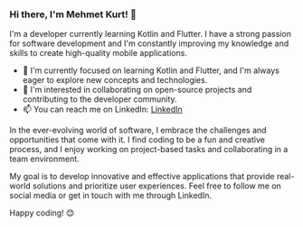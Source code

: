 ### Hi there, I'm Mehmet Kurt! 👋

I'm a developer currently learning Kotlin and Flutter. I have a strong passion for software development and I'm constantly improving my knowledge and skills to create high-quality mobile applications.

- 🌱 I'm currently focused on learning Kotlin and Flutter, and I'm always eager to explore new concepts and technologies.
- 💞️ I'm interested in collaborating on open-source projects and contributing to the developer community.
- 📫 You can reach me on LinkedIn: [LinkedIn](https://www.linkedin.com/in/mehmetkurt98/)

In the ever-evolving world of software, I embrace the challenges and opportunities that come with it. I find coding to be a fun and creative process, and I enjoy working on project-based tasks and collaborating in a team environment.

My goal is to develop innovative and effective applications that provide real-world solutions and prioritize user experiences. Feel free to follow me on social media or get in touch with me through LinkedIn.

Happy coding! 😊


<!---
mehmetkurt98/mehmetkurt98 is a ✨ special ✨ repository because its `README.md` (this file) appears on your GitHub profile.
You can click the Preview link to take a look at your changes.
--->
